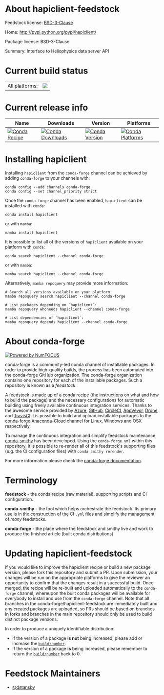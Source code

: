 About hapiclient-feedstock
==========================

Feedstock license: [BSD-3-Clause](https://github.com/conda-forge/hapiclient-feedstock/blob/main/LICENSE.txt)

Home: http://pypi.python.org/pypi/hapiclient/

Package license: BSD-3-Clause

Summary: Interface to Heliophysics data server API

Current build status
====================


<table><tr><td>All platforms:</td>
    <td>
      <a href="https://dev.azure.com/conda-forge/feedstock-builds/_build/latest?definitionId=18888&branchName=main">
        <img src="https://dev.azure.com/conda-forge/feedstock-builds/_apis/build/status/hapiclient-feedstock?branchName=main">
      </a>
    </td>
  </tr>
</table>

Current release info
====================

| Name | Downloads | Version | Platforms |
| --- | --- | --- | --- |
| [![Conda Recipe](https://img.shields.io/badge/recipe-hapiclient-green.svg)](https://anaconda.org/conda-forge/hapiclient) | [![Conda Downloads](https://img.shields.io/conda/dn/conda-forge/hapiclient.svg)](https://anaconda.org/conda-forge/hapiclient) | [![Conda Version](https://img.shields.io/conda/vn/conda-forge/hapiclient.svg)](https://anaconda.org/conda-forge/hapiclient) | [![Conda Platforms](https://img.shields.io/conda/pn/conda-forge/hapiclient.svg)](https://anaconda.org/conda-forge/hapiclient) |

Installing hapiclient
=====================

Installing `hapiclient` from the `conda-forge` channel can be achieved by adding `conda-forge` to your channels with:

```
conda config --add channels conda-forge
conda config --set channel_priority strict
```

Once the `conda-forge` channel has been enabled, `hapiclient` can be installed with `conda`:

```
conda install hapiclient
```

or with `mamba`:

```
mamba install hapiclient
```

It is possible to list all of the versions of `hapiclient` available on your platform with `conda`:

```
conda search hapiclient --channel conda-forge
```

or with `mamba`:

```
mamba search hapiclient --channel conda-forge
```

Alternatively, `mamba repoquery` may provide more information:

```
# Search all versions available on your platform:
mamba repoquery search hapiclient --channel conda-forge

# List packages depending on `hapiclient`:
mamba repoquery whoneeds hapiclient --channel conda-forge

# List dependencies of `hapiclient`:
mamba repoquery depends hapiclient --channel conda-forge
```


About conda-forge
=================

[![Powered by
NumFOCUS](https://img.shields.io/badge/powered%20by-NumFOCUS-orange.svg?style=flat&colorA=E1523D&colorB=007D8A)](https://numfocus.org)

conda-forge is a community-led conda channel of installable packages.
In order to provide high-quality builds, the process has been automated into the
conda-forge GitHub organization. The conda-forge organization contains one repository
for each of the installable packages. Such a repository is known as a *feedstock*.

A feedstock is made up of a conda recipe (the instructions on what and how to build
the package) and the necessary configurations for automatic building using freely
available continuous integration services. Thanks to the awesome service provided by
[Azure](https://azure.microsoft.com/en-us/services/devops/), [GitHub](https://github.com/),
[CircleCI](https://circleci.com/), [AppVeyor](https://www.appveyor.com/),
[Drone](https://cloud.drone.io/welcome), and [TravisCI](https://travis-ci.com/)
it is possible to build and upload installable packages to the
[conda-forge](https://anaconda.org/conda-forge) [Anaconda-Cloud](https://anaconda.org/)
channel for Linux, Windows and OSX respectively.

To manage the continuous integration and simplify feedstock maintenance
[conda-smithy](https://github.com/conda-forge/conda-smithy) has been developed.
Using the ``conda-forge.yml`` within this repository, it is possible to re-render all of
this feedstock's supporting files (e.g. the CI configuration files) with ``conda smithy rerender``.

For more information please check the [conda-forge documentation](https://conda-forge.org/docs/).

Terminology
===========

**feedstock** - the conda recipe (raw material), supporting scripts and CI configuration.

**conda-smithy** - the tool which helps orchestrate the feedstock.
                   Its primary use is in the construction of the CI ``.yml`` files
                   and simplify the management of *many* feedstocks.

**conda-forge** - the place where the feedstock and smithy live and work to
                  produce the finished article (built conda distributions)


Updating hapiclient-feedstock
=============================

If you would like to improve the hapiclient recipe or build a new
package version, please fork this repository and submit a PR. Upon submission,
your changes will be run on the appropriate platforms to give the reviewer an
opportunity to confirm that the changes result in a successful build. Once
merged, the recipe will be re-built and uploaded automatically to the
`conda-forge` channel, whereupon the built conda packages will be available for
everybody to install and use from the `conda-forge` channel.
Note that all branches in the conda-forge/hapiclient-feedstock are
immediately built and any created packages are uploaded, so PRs should be based
on branches in forks and branches in the main repository should only be used to
build distinct package versions.

In order to produce a uniquely identifiable distribution:
 * If the version of a package **is not** being increased, please add or increase
   the [``build/number``](https://docs.conda.io/projects/conda-build/en/latest/resources/define-metadata.html#build-number-and-string).
 * If the version of a package **is** being increased, please remember to return
   the [``build/number``](https://docs.conda.io/projects/conda-build/en/latest/resources/define-metadata.html#build-number-and-string)
   back to 0.

Feedstock Maintainers
=====================

* [@dstansby](https://github.com/dstansby/)

